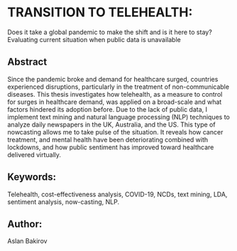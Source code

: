 # TRANSITION TO TELEHEALTH:
Does it take a global pandemic to make the shift and is it
here to stay? Evaluating current situation
when public data is unavailable

## Abstract  

Since the pandemic broke and demand for healthcare surged, countries experienced
disruptions, particularly in the treatment of non-communicable diseases. This thesis investigates how
telehealth, as a measure to control for surges in healthcare demand, was applied on a broad-scale
and what factors hindered its adoption before. Due to the lack of public data,
I implement text mining and natural language processing (NLP) techniques to analyze daily newspapers in the UK, Australia, and the US. This type of nowcasting allows 
me to take pulse of the situation. It reveals how cancer treatment, and mental health
have been deteriorating combined with lockdowns, and how public sentiment has improved
toward healthcare delivered virtually.  

## Keywords: 
Telehealth, cost-effectiveness analysis, COVID-19, NCDs, text mining, LDA,
sentiment analysis, now-casting, NLP.

## Author: 
Aslan Bakirov

